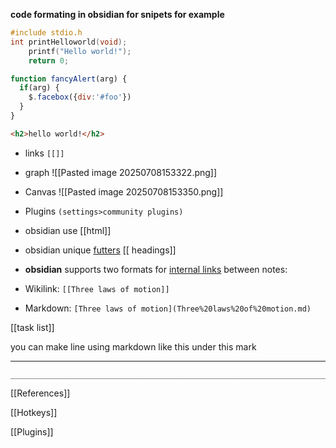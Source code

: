 **code formating in obsidian for snipets for example**

```c
#include stdio.h
int printHelloworld(void);
	printf("Hello world!");
	return 0;
```

```js
function fancyAlert(arg) {
  if(arg) {
    $.facebox({div:'#foo'})
  }
}
```

```html
<h2>hello world!</h2>
```

- links `[[]]`
- graph ![[Pasted image 20250708153322.png]]
- Canvas ![[Pasted image 20250708153350.png]]
- Plugins `(settings>community plugins)`
- obsidian use [[html]]
- obsidian unique [futters](https://help.obsidian.md/Home)
[[ headings]] 

- **obsidian** supports two formats for [internal links](https://help.obsidian.md/links) between notes:
- Wikilink: `[[Three laws of motion]]`
- Markdown: `[Three laws of motion](Three%20laws%20of%20motion.md)`

[[task list]]

you can make line using markdown like this under this mark
________________________________________________________________________
```
________________________________________________________________________________
```

[[References]]

[[Hotkeys]]


[[Plugins]]